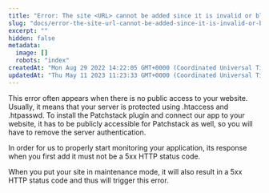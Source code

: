 ```yaml
---
title: "Error: The site <URL> cannot be added since it is invalid or blocks Patchstack from accessing the site."
slug: "docs/error-the-site-url-cannot-be-added-since-it-is-invalid-or-blocks-patchstack-from-accessing-the-site"
excerpt: ""
hidden: false
metadata: 
  image: []
  robots: "index"
createdAt: "Mon Aug 29 2022 14:22:05 GMT+0000 (Coordinated Universal Time)"
updatedAt: "Thu May 11 2023 11:23:33 GMT+0000 (Coordinated Universal Time)"
---
```

This error often appears when there is no public access to your website. Usually, it means that your server is protected using .htaccess and .htpasswd. To install the Patchstack plugin and connect our app to your website, it has to be publicly accessible for Patchstack as well, so you will have to remove the server authentication.

In order for us to properly start monitoring your application, its response when you first add it must not be a 5xx HTTP status code.

When you put your site in maintenance mode, it will also result in a 5xx HTTP status code and thus will trigger this error.
